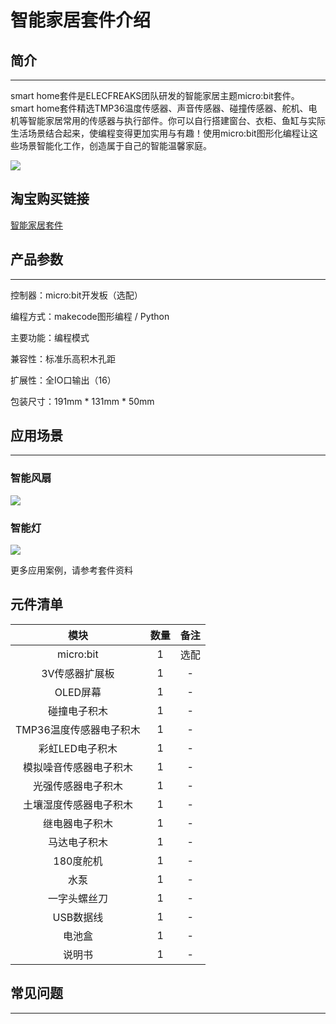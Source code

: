 ﻿---
sidebar_position: 1
sidebar_label: 智能家居套件介绍
---

# 智能家居套件介绍

## 简介
---
smart home套件是ELECFREAKS团队研发的智能家居主题micro:bit套件。
smart home套件精选TMP36温度传感器、声音传感器、碰撞传感器、舵机、电机等智能家居常用的传感器与执行部件。你可以自行搭建窗台、衣柜、鱼缸与实际生活场景结合起来，使编程变得更加实用与有趣！使用micro:bit图形化编程让这些场景智能化工作，创造属于自己的智能温馨家庭。

![](https://wiki-media-ef.oss-cn-hongkong.aliyuncs.com//images/uucCMNM.jpg)

## 淘宝购买链接
[智能家居套件](https://item.taobao.com/item.htm?ft=t&id=609328225464)


## 产品参数
---
控制器：micro:bit开发板（选配）

编程方式：makecode图形编程 / Python

主要功能：编程模式

兼容性：标准乐高积木孔距

扩展性：全IO口输出（16）

包装尺寸：191mm * 131mm * 50mm



## 应用场景
---
### 智能风扇
![](https://wiki-media-ef.oss-cn-hongkong.aliyuncs.com//images/XJbqrkd.jpg)

### 智能灯
![](https://wiki-media-ef.oss-cn-hongkong.aliyuncs.com//images/TjI8a2b.jpg)

更多应用案例，请参考套件资料

## 元件清单

模块|数量|备注
:-:|:-:|:-:
micro:bit|1|选配
3V传感器扩展板|1|-
OLED屏幕|1|-
碰撞电子积木|1|-
TMP36温度传感器电子积木|1|-
彩虹LED电子积木|1|-
模拟噪音传感器电子积木|1|-
光强传感器电子积木|1|-
土壤湿度传感器电子积木|1|-
继电器电子积木|1|-
马达电子积木|1|-
180度舵机|1|-
水泵|1|-
一字头螺丝刀|1|-
USB数据线|1|-
电池盒|1|-
说明书|1|-

## 常见问题
---

